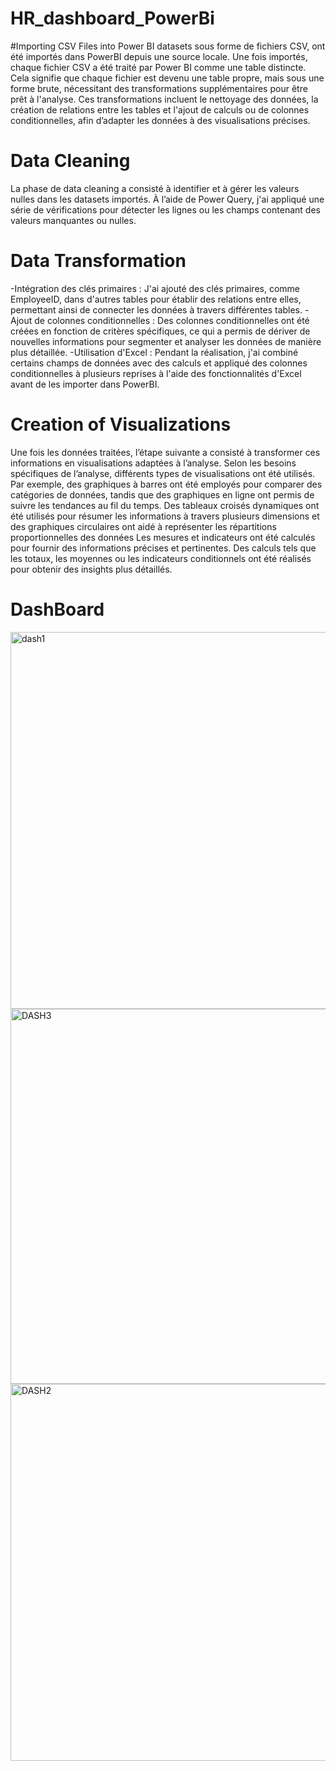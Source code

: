 # HR_dashboard_PowerBi
  #Importing CSV Files into Power BI
   datasets sous forme de fichiers CSV, ont été importés dans PowerBI depuis une source locale. Une fois importés, chaque fichier CSV a été traité par Power BI comme une table distincte. Cela signifie que chaque fichier est devenu une table propre, mais sous une forme brute, nécessitant des transformations supplémentaires pour être prêt à l'analyse. Ces transformations incluent le nettoyage des données, la création de relations entre les tables et l'ajout de calculs ou de colonnes conditionnelles, afin d’adapter les données à des visualisations précises.
   
  # Data Cleaning
La phase de data cleaning  a consisté à identifier et à gérer les valeurs nulles dans les datasets importés. À l’aide de Power Query, j'ai appliqué une série de vérifications pour détecter les lignes ou les champs contenant des valeurs manquantes ou nulles.
  # Data Transformation
 -Intégration des clés primaires : J'ai ajouté des clés primaires, comme EmployeeID, dans d'autres tables pour établir des relations entre elles, permettant ainsi de connecter les données à travers différentes tables.
 -Ajout de colonnes conditionnelles : Des colonnes conditionnelles ont été créées en fonction de critères spécifiques, ce qui a permis de dériver de nouvelles informations pour segmenter et analyser les données de manière plus détaillée.
 -Utilisation d'Excel : Pendant la réalisation, j'ai combiné certains champs de données avec des calculs et appliqué des colonnes conditionnelles à plusieurs reprises à l'aide des fonctionnalités d'Excel avant de les importer dans PowerBI. 
 
 # Creation of Visualizations
 Une fois les données traitées, l’étape suivante a consisté à transformer ces informations en visualisations adaptées à l’analyse. Selon les besoins spécifiques de l’analyse, différents types de visualisations ont été utilisés. Par exemple, des graphiques à barres ont été employés pour comparer des catégories de données, tandis que des graphiques en ligne ont permis de suivre les tendances au fil du temps. Des tableaux croisés dynamiques ont été utilisés pour résumer les informations à travers plusieurs dimensions et  des graphiques circulaires ont aidé à représenter les répartitions proportionnelles des données 
Les mesures et indicateurs ont été calculés pour fournir des informations précises et pertinentes. Des calculs tels que les totaux, les moyennes ou les indicateurs conditionnels ont été réalisés pour obtenir des insights plus détaillés. 

# DashBoard
<img width="603" alt="dash1" src="https://github.com/user-attachments/assets/1f618833-b916-4820-83af-3eb6a014262a" />
<img width="600" alt="DASH3" src="https://github.com/user-attachments/assets/128dc7dc-2c9e-43aa-9b62-cea772b1bc34" />
<img width="603" alt="DASH2" src="https://github.com/user-attachments/assets/da2415a0-8cfc-4261-9870-7b5e892fe519" />


